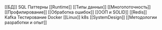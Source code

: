 


[[БД]]
SQL
Паттерны
[[Runtime]]
[[Типы данных]]
[[Многопоточность]]
[[Профилирование]]
[[Обработка ошибок]]
[[ООП и SOLID]]
[[Redis]]
Kafka
Тестирование
Docker
[[Linux]]
k8s
[[SystemDesign]]
[[Методологии разработки и опыт]]


